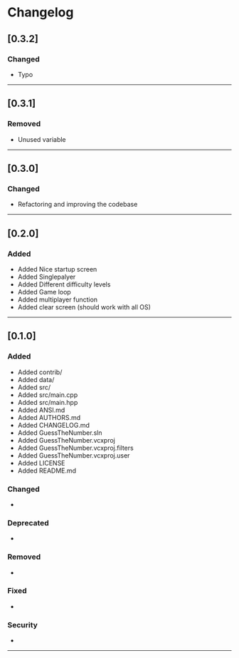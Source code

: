 # Changelog

## [0.3.2]

### Changed
* Typo

-------------------------------------------------------------------------------------------------------------

## [0.3.1]

### Removed
* Unused variable

-------------------------------------------------------------------------------------------------------------

## [0.3.0]

### Changed
* Refactoring and improving the codebase

-------------------------------------------------------------------------------------------------------------

## [0.2.0]

### Added
* Added Nice startup screen
* Added Singlepalyer
* Added Different difficulty levels
* Added Game loop
* Added multiplayer function
* Added clear screen (should work with all OS)

-------------------------------------------------------------------------------------------------------------

## [0.1.0]

### Added
* Added contrib/
* Added data/
* Added src/
* Added src/main.cpp
* Added src/main.hpp
* Added ANSI.md
* Added AUTHORS.md
* Added CHANGELOG.md
* Added GuessTheNumber.sln
* Added GuessTheNumber.vcxproj
* Added GuessTheNumber.vcxproj.filters
* Added GuessTheNumber.vcxproj.user
* Added LICENSE
* Added README.md

### Changed
*

### Deprecated
*

### Removed
*

### Fixed
*

### Security
*

-------------------------------------------------------------------------------------------------------------